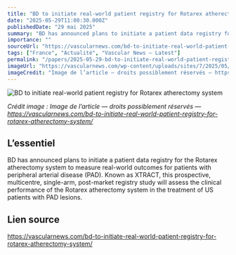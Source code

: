 ```yaml
---
title: "BD to initiate real-world patient registry for Rotarex atherectomy system"
date: "2025-05-29T11:00:30.000Z"
publishedDate: "29 mai 2025"
summary: "BD has announced plans to initiate a patient data registry for the Rotarex atherectomy system to measure real-world outcomes for patients with peripheral arterial disease (PAD). Known as XTRACT, this prospective, multicentre, single-arm, post-market registry study will assess the clinical performance of the Rotarex atherectomy system in the treatment of US patients with PAD lesions."
importance: ""
sourceUrl: "https://vascularnews.com/bd-to-initiate-real-world-patient-registry-for-rotarex-atherectomy-system/"
tags: ["France", "Actualité", "Vascular News — Latest"]
permalink: "/papers/2025-05-29-bd-to-initiate-real-world-patient-registry-for-rotarex-atherectomy-system"
imageUrl: "https://vascularnews.com/wp-content/uploads/sites/7/2025/05/Rotarex_Thrombectmy.jpg"
imageCredit: "Image de l’article — droits possiblement réservés — https://vascularnews.com/bd-to-initiate-real-world-patient-registry-for-rotarex-atherectomy-system/"
---
```


![BD to initiate real-world patient registry for Rotarex atherectomy system](https://vascularnews.com/wp-content/uploads/sites/7/2025/05/Rotarex_Thrombectmy.jpg)

*Crédit image : Image de l’article — droits possiblement réservés — https://vascularnews.com/bd-to-initiate-real-world-patient-registry-for-rotarex-atherectomy-system/*

## L’essentiel

BD has announced plans to initiate a patient data registry for the Rotarex atherectomy system to measure real-world outcomes for patients with peripheral arterial disease (PAD). Known as XTRACT, this prospective, multicentre, single-arm, post-market registry study will assess the clinical performance of the Rotarex atherectomy system in the treatment of US patients with PAD lesions.

## Lien source

https://vascularnews.com/bd-to-initiate-real-world-patient-registry-for-rotarex-atherectomy-system/
